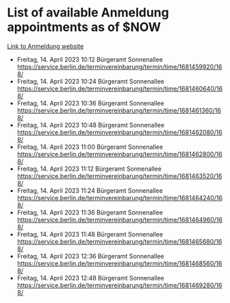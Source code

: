 # List of available Anmeldung appointments as of $NOW
[Link to Anmeldung website](https://service.berlin.de/terminvereinbarung/termin/tag.php?termin=1&anliegen[]=120686&dienstleisterlist=122210,122217,327316,122219,327312,122227,327314,122231,327346,122243,327348,122254,122252,329742,122260,329745,122262,329748,122271,327278,122273,327274,122277,327276,330436,122280,327294,122282,327290,122284,327292,122291,327270,122285,327266,122286,327264,122296,327268,150230,329760,122297,327286,122294,327284,122312,329763,122314,329775,122304,327330,122311,327334,122309,327332,317869,122281,327352,122279,329772,122283,122276,327324,122274,327326,122267,329766,122246,327318,122251,327320,122257,327322,122208,327298,122226,327300&herkunft=http%3A%2F%2Fservice.berlin.de%2Fdienstleistung%2F120686%2F)
- Freitag, 14. April 2023 10:12 Bürgeramt Sonnenallee https://service.berlin.de/terminvereinbarung/termin/time/1681459920/168/
- Freitag, 14. April 2023 10:24 Bürgeramt Sonnenallee https://service.berlin.de/terminvereinbarung/termin/time/1681460640/168/
- Freitag, 14. April 2023 10:36 Bürgeramt Sonnenallee https://service.berlin.de/terminvereinbarung/termin/time/1681461360/168/
- Freitag, 14. April 2023 10:48 Bürgeramt Sonnenallee https://service.berlin.de/terminvereinbarung/termin/time/1681462080/168/
- Freitag, 14. April 2023 11:00 Bürgeramt Sonnenallee https://service.berlin.de/terminvereinbarung/termin/time/1681462800/168/
- Freitag, 14. April 2023 11:12 Bürgeramt Sonnenallee https://service.berlin.de/terminvereinbarung/termin/time/1681463520/168/
- Freitag, 14. April 2023 11:24 Bürgeramt Sonnenallee https://service.berlin.de/terminvereinbarung/termin/time/1681464240/168/
- Freitag, 14. April 2023 11:36 Bürgeramt Sonnenallee https://service.berlin.de/terminvereinbarung/termin/time/1681464960/168/
- Freitag, 14. April 2023 11:48 Bürgeramt Sonnenallee https://service.berlin.de/terminvereinbarung/termin/time/1681465680/168/
- Freitag, 14. April 2023 12:36 Bürgeramt Sonnenallee https://service.berlin.de/terminvereinbarung/termin/time/1681468560/168/
- Freitag, 14. April 2023 12:48 Bürgeramt Sonnenallee https://service.berlin.de/terminvereinbarung/termin/time/1681469280/168/
